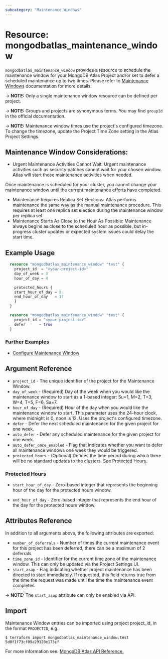 ```yaml
---
subcategory: "Maintenance Windows"
---
```


# Resource: mongodbatlas_maintenance_window

`mongodbatlas_maintenance_window` provides a resource to schedule the maintenance window for your MongoDB Atlas Project and/or set to defer a scheduled maintenance up to two times. Please refer to [Maintenance Windows](https://www.mongodb.com/docs/atlas/tutorial/cluster-maintenance-window/#configure-maintenance-window) documentation for more details.

-> **NOTE:** Only a single maintenance window resource can be defined per project.

-> **NOTE:** Groups and projects are synonymous terms. You may find `groupId` in the official documentation.

-> **NOTE:** Maintenance window times use the project's configured timezone. To change the timezone, update the Project Time Zone setting in the Atlas Project Settings.

## Maintenance Window Considerations:
- Urgent Maintenance Activities Cannot Wait: Urgent maintenance activities such as security patches cannot wait for your chosen window. Atlas will start those maintenance activities when needed.

Once maintenance is scheduled for your cluster, you cannot change your maintenance window until the current maintenance efforts have completed.
- Maintenance Requires Replica Set Elections: Atlas performs maintenance the same way as the manual maintenance procedure. This requires at least one replica set election during the maintenance window per replica set.
- Maintenance Starts As Close to the Hour As Possible: Maintenance always begins as close to the scheduled hour as possible, but in-progress cluster updates or expected system issues could delay the start time.


## Example Usage

```terraform
  resource "mongodbatlas_maintenance_window" "test" {
    project_id  = "<your-project-id>"
    day_of_week = 3
    hour_of_day = 4

    protected_hours {
    start_hour_of_day = 9
    end_hour_of_day   = 17
    }
  }

```

```terraform
  resource "mongodbatlas_maintenance_window" "test" {
    project_id = "<your-project-id>"
    defer      = true
  }
```

### Further Examples
- [Configure Maintenance Window](https://github.com/mongodb/terraform-provider-mongodbatlas/tree/master/examples/mongodbatlas_maintenance_window)

## Argument Reference

* `project_id` - The unique identifier of the project for the Maintenance Window.
* `day_of_week` - (Required) Day of the week when you would like the maintenance window to start as a 1-based integer: Su=1, M=2, T=3, W=4, T=5, F=6, Sa=7.
* `hour_of_day` - (Required) Hour of the day when you would like the maintenance window to start. This parameter uses the 24-hour clock, where midnight is 0, noon is 12. Uses the project's configured timezone.
* `defer` - Defer the next scheduled maintenance for the given project for one week.
* `auto_defer` - Defer any scheduled maintenance for the given project for one week.
* `auto_defer_once_enabled` - Flag that indicates whether you want to defer all maintenance windows one week they would be triggered.
* `protected_hours` - (Optional) Defines the time period during which there will be no standard updates to the clusters. See [Protected Hours](#protected-hours).

### Protected Hours
* `start_hour_of_day` - Zero-based integer that represents the beginning hour of the day for the protected hours window.
- `end_hour_of_day` - Zero-based integer that represents the end hour of the day for the protected hours window.

## Attributes Reference

In addition to all arguments above, the following attributes are exported:

* `number_of_deferrals` - Number of times the current maintenance event for this project has been deferred, there can be a maximum of 2 deferrals.
* `time_zone_id` - Identifier for the current time zone of the maintenance window. This can only be updated via the Project Settings UI.
* `start_asap` - Flag indicating whether project maintenance has been directed to start immediately. If requested, this field returns true from the time the request was made until the time the maintenance event completes.

-> **NOTE:** The `start_asap` attribute can only be enabled via API.

## Import

Maintenance Window entries can be imported using project project_id, in the format `PROJECTID`, e.g.

```
$ terraform import mongodbatlas_maintenance_window.test 5d0f1f73cf09a29120e173cf
```

For more information see: [MongoDB Atlas API Reference.](https://docs.atlas.mongodb.com/reference/api/maintenance-windows/)
